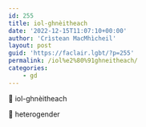 ```yaml
---
id: 255
title: iol-ghnèitheach
date: '2022-12-15T11:07:10+00:00'
author: 'Crìstean MacMhìcheil'
layout: post
guid: 'https://faclair.lgbt/?p=255'
permalink: /iol%e2%80%91ghneitheach/
categories:
    - gd
---
```


&#x1f3f4;&#xe0067;&#xe0062;&#xe0073;&#xe0063;&#xe0074;&#xe007f; iol-ghnèitheach

&#x1f3f4;&#xe0067;&#xe0062;&#xe0065;&#xe006e;&#xe0067;&#xe007f; heterogender
